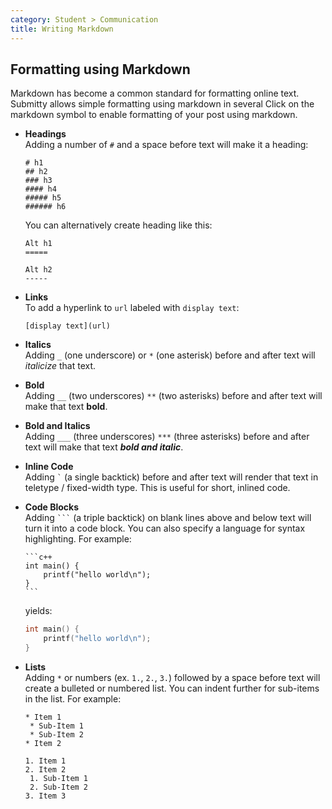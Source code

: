 ```yaml
---
category: Student > Communication
title: Writing Markdown
---
```



## Formatting using Markdown

Markdown has become a common standard for formatting online text.
Submitty allows simple formatting using markdown in several 
Click on the markdown symbol to enable formatting of your post
using markdown.

* **Headings**  
    Adding a number of `#` and a space before text will make it a heading:

    ```
    # h1
    ## h2
    ### h3
    #### h4
    ##### h5
    ###### h6
    ```

    You can alternatively create heading like this:

    ```
    Alt h1
    =====

    Alt h2
    -----
    ```

*  **Links**  
   To add a hyperlink to `url` labeled with `display text`:

   ```
   [display text](url)
   ```


*  **Italics**  
    Adding `_` (one underscore) or `*` (one asterisk) before and after text will _italicize_ that text.


*  **Bold**  
    Adding `__` (two underscores) `**` (two asterisks) before and after text will make that text __bold__.


*  **Bold and Italics**  
    Adding `___` (three underscores) `***` (three asterisks) before and after text will make that text ___bold and italic___.


*  **Inline Code**  
    Adding `` ` `` (a single backtick) before and after text will render that text in
    teletype / fixed-width type.  This is useful for short, inlined code.


*  **Code Blocks**  
    Adding ```` ``` ```` (a triple backtick) on blank lines above and below
    text will turn it into a code block.  You can also specify a language for syntax highlighting. For example:

    ````
    ```c++
    int main() {
        printf("hello world\n");
    }
    ```
    ````
    yields:

    ```c++
    int main() {
        printf("hello world\n");
    }
    ```

*  **Lists**  
   Adding `*` or numbers (ex. `1.`, `2.`, `3.`) followed by a space before text
   will create a bulleted or numbered list. You can indent further for sub-items in the list. For example:  

   ``` 
   * Item 1
    * Sub-Item 1
    * Sub-Item 2
   * Item 2
   
   1. Item 1
   2. Item 2
    1. Sub-Item 1
    2. Sub-Item 2
   3. Item 3
   ```


